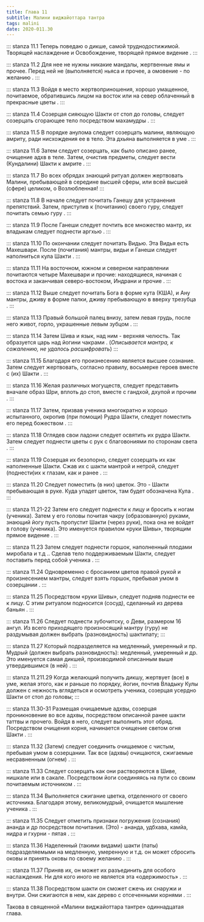 ```yaml
---
title: Глава 11
subtitle: Малини виджайоттара тантра
tags: malini
date: 2020-011.30
---
```


::: stanza 11.1
Теперь поведаю о дикше, самой труднодостижимой. Творящей наслаждение и Освобождение, творящей прямое видение .
:::

::: stanza 11.2
Для нее не нужны никакие мандалы, жертвенные ямы и прочее. Перед ней не (выполняется) ньяса и прочее, а омовение - по желанию .
:::

::: stanza 11.3
Войдя в место жертвоприношения, хорошо умащенное, почитаемое, обратившись лицом на восток или на север облаченный в прекрасные цветы .
:::

::: stanza 11.4
Созерцая сияющую Шакти от стоп до головы, следует созерцать сгорающее тело посредством махамудры .
:::

::: stanza 11.5
В порядке анулома следует созерцать малини, являющую амриту, ради нисхождения ее в тело. Эта дхьяна выполняется в уме .
:::

::: stanza 11.6
Затем следует созерцать, как было описано ранее, очищение адхв в теле. Затем, очистив предметы, следует вести (Кундалини) Шакти к амрите .
:::

::: stanza 11.7
Во всех обрядах знающий ритуал должен жертвовать Малини, пребывающей в середине высшей сферы, или всей высшей (сфере) целиком, о Возлюбленная!
:::

::: stanza 11.8
В начале следует почитать Ганешу для устранения препятствий. Затем, приступив к (почитанию) своего гуру, следует почитать семью гуру .
:::

::: stanza 11.9
После Ганеши следует почтить все множество мантр, их владыкам следует поднести аргхью .
:::

::: stanza 11.10
По окончании следует почитать Видью. Эта Видья есть Махешвари. После (почитания) мантры, видьи и Ганеши следует наполниться кула Шакти .
:::

::: stanza 11.11
На восточном, южном и северном направлении почитаются четыре Махешвари и прочие: находящиеся, начиная с востока и заканчивая северо-востоком, Индрани и прочие .
:::

::: stanza 11.12
Выше следует почитать Бога в форме кута (КША), и Ану мантры, дживу в форме палки, дживу пребывающую в вверху трезубца .
:::

::: stanza 11.13
Правый большой палец внизу, затем левая грудь, после него живот, горло, украшенные левым зубцом .
:::

::: stanza 11.14 
Затем Шива и язык, над ним - верхняя челюсть. Так образуется царь над йогини чакрами . (_Описывается мантра, к сожалению, не удалось расшифровать_)
:::

::: stanza 11.15
Благодаря его произнесению является высшее сознание. Затем следует жертвовать, согласно правилу, восьмерке героев вместе с (их) Шакти .
:::

::: stanza 11.16
Желая различных могуществ, следует представить вначале образ Шри, вплоть до стоп, вместе с гандхой, дхупой и прочим .
:::

::: stanza 11.17
Затем, призвав ученика многократно и хорошо испытанного, окропив (при помощи) Рудра Шакти, следует поместить его перед божеством .
:::

::: stanza 11.18
Оглядев свои ладони следует освятить их рудра Шакти. Затем следует поднести цветы с рук с благовониями по сторонам света .
:::

::: stanza 11.19
Созерцая их безопорно, следует созерцать их как наполненные Шакти. Сжав их с шакти мантрой и нетрой, следует (поднести)их к глазам, как и ранее .
:::

::: stanza 11.20
Следует поместить (в них) цветок. Это - Шакти пребывающая в руке. Куда упадет цветок, там будет обозначена Кула .
:::

::: stanza 11.21-22
Затем его следует поднести к лицу и бросить к ногам (ученика). Затем у его головы почитая чакру (образованную) руками, знающий йогу пусть пропустит Шакти (через руки), пока она не войдет в голову (ученика). Это именуется правилом «руки Шивы», творящим прямое видение .
:::

::: stanza 11.23
Затем следует поднести горшок, наполненный плодами миробала и т.д .. Сделав тело поддерживаемым Шакти, следует поставить перед собой ученика .
:::

::: stanza 11.24
Одновременно с бросанием цветов правой рукой и произнесением мантры, следует взять горшок, пребывая умом в созерцании .
:::

::: stanza 11.25
Посредством «руки Шивы», следует подняв поднести ее к лицу. С этим ритуалом подносится (сосуд), сделанный из дерева баньян .
:::

::: stanza 11.26
Следует поднести зубочитску, о Деви, размером 16 ангул. Из всего приходящего произносящий мантру (гуру) не раздумывая должен выбрать (разновидность) шактипату;
:::

::: stanza 11.27
Который подразделяется на медленный, умеренный и пр. Мудрый (должен выбрать разновидность): медленный, умеренный и др. Это именуется самая дикшей, производимой описанным выше утвердившимся (в ней) .
:::

::: stanza 11.211.29
Когда желающий получить дикшу, жертвует (все) в уме, желая этого, как и раньше по порядку, йогин, почтив Владыку Кулы должен с нежность вглядеться и осмотреть ученика, созерцая усердно Шакти от стоп до головы;
:::

::: stanza 11.30-31
Размещая очищаемые адхвы, созерцая проникновение во все адхвы, посредством описанной ранее шакти таттвы и прочего. Войдя в него, следует выполнить этот обряд. Посредством очищения корня, начинается очищение светом огня Шакти .
:::

::: stanza 11.32
(Затем) следует соединить очищаемое с чистым, пребывая умом в созерцании. Так все (адхвы) очищаются, сжигаемые несравненным (огнем) .
:::

::: stanza 11.33
Следует созерцать как они растворяются в Шиве, нишкале или в сакале. Посредством йоги соединяясь на пути со своим почитаемым источником .
:::

::: stanza 11.34
Выполняется сжигание цветка, отделенного от своего источника. Благодаря этому, великомудрый, очищается мышление ученика .
:::

::: stanza 11.35
Следует отметить признаки погружения (сознания) ананда и др посредством почитания. (Это) - ананда, удбхава, камйа, нидра и гхурни - пятая .
:::

::: stanza 11.36
Наделенный (такими видами) шакти (паты) подразделяемыми на медленную, умеренную и т.д. он может сбросить оковы и принять оковы по своему желанию .
:::

::: stanza 11.37
Приняв их, он может их разъединить для особого наслаждения. Ни для кого иного не является эта «одержимость» .
:::

::: stanza 11.38
Посредством шакти он сможет сжечь их снаружи и внутри. Они сжигаются в нем, как дерево с отсеченными корнями .
:::


Такова в священной «Малини виджайоттара тантре» одиннадцатая глава.